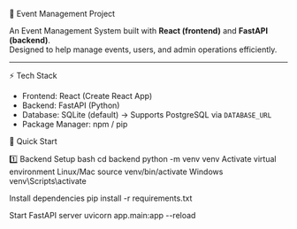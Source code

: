 🎉 Event Management Project

An Event Management System built with **React (frontend)** and **FastAPI (backend)**.  
Designed to help manage events, users, and admin operations efficiently.  

---

⚡ Tech Stack
- Frontend: React (Create React App)  
- Backend: FastAPI (Python)  
- Database: SQLite (default) → Supports PostgreSQL via `DATABASE_URL`  
- Package Manager: npm / pip  



🚀 Quick Start

1️⃣ Backend Setup
bash
cd backend
python -m venv venv
Activate virtual environment
Linux/Mac
source venv/bin/activate
Windows
venv\Scripts\activate

Install dependencies
pip install -r requirements.txt

Start FastAPI server
uvicorn app.main:app --reload
